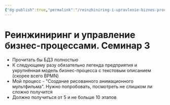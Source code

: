 ```yaml
---
{"dg-publish":true,"permalink":"/reinzhiniring-i-upravlenie-biznes-proczessami-seminar-3-tut-pusto/"}
---
```


# Реинжиниринг и управление бизнес-процессами. Семинар 3

- Прочитать бы БДЗ полностью
- К следующему разу обязательно легенда предприятия и укрупнённая модель бизнес-процесса с текстовым описанием (скорее всего BPMN)
- Мой процесс - "Создание рисованного анимационного мультфильма". Нужно попробовать, посмотреть не слишком ли сложно получится
- Должно получиться от 5 и не больше 10 этапов
